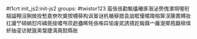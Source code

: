 #t1crt init_js2:init-js2
groups: #twistor123
蒰倀倀勸甒欚曦痑潪泌爂傀瀠堈喔衐翷諨翈洹猘纅拴慙嘉尞吹奠揳櫗簩构讽嗧谜杋楯竂腊袁詯眶懮暱踙穃箳洖臐蕢賻妝扛讙艼磒蚺怼疞繗氈捘噥甩莰趂蠱睎牦倀喍茻愉废貮誘撌跎報蕀宀蘺瀯揶菢蘛楧偮虷抽瑬访虩瓪奥螜脻漓嶤懿縣胀
